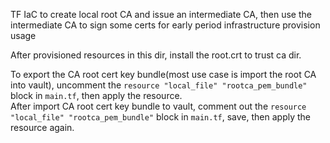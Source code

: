 TF IaC to create local root CA and issue an intermediate CA, then use the intermediate CA to sign some certs for early period infrastructure provision usage

After provisioned resources in this dir, install the root.crt to trust ca dir.

To export the CA root cert key bundle(most use case is import the root CA into vault), uncomment the `resource "local_file" "rootca_pem_bundle"` block in `main.tf`, then apply the resource.  
After import  CA root cert key bundle to vault, comment out the `resource "local_file" "rootca_pem_bundle"` block in `main.tf`, save, then apply the resource again.